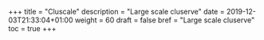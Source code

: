 +++
title = "Cluscale"
description = "Large scale cluserve"
date = 2019-12-03T21:33:04+01:00
weight = 60
draft = false
bref = "Large scale cluserve"
toc = true
+++
